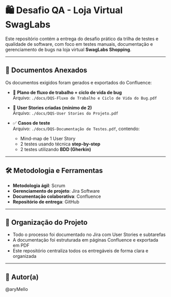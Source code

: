 # 🛍️ Desafio QA - Loja Virtual SwagLabs

Este repositório contém a entrega do desafio prático da trilha de testes e qualidade de software, com foco em testes manuais, documentação e gerenciamento de bugs na loja virtual **SwagLabs Shopping**.

---

## 📄 Documentos Anexados

Os documentos exigidos foram gerados e exportados do Confluence:

- 🔁 **Plano de fluxo de trabalho + ciclo de vida de bug**  
  Arquivo: `./docs/DQS-Fluxo de Trabalho e Ciclo de Vida do Bug.pdf`

- 👤 **User Stories criadas (mínimo de 2)**  
  Arquivo: `./docs/DQS-User Stories do Projeto.pdf`

- ✅ **Casos de teste**  
  Arquivo: `./docs/DQS-Documentação de Testes.pdf`, contendo:
  - Mind-map de 1 User Story
  - 2 testes usando técnica **step-by-step**
  - 2 testes utilizando **BDD (Gherkin)**

---

## 🛠️ Metodologia e Ferramentas

- **Metodologia ágil**: Scrum  
- **Gerenciamento de projeto**: Jira Software  
- **Documentação colaborativa**: Confluence  
- **Repositório de entrega**: GitHub

---

## 📌 Organização do Projeto

- Todo o processo foi documentado no Jira com User Stories e subtarefas
- A documentação foi estruturada em páginas Confluence e exportada em PDF
- Este repositório centraliza todos os entregáveis de forma clara e organizada

---

## 👤 Autor(a)

@aryMello